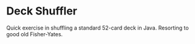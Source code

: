 # Deck Shuffler

Quick exercise in shuffling a standard 52-card deck in Java. Resorting to good old Fisher-Yates.
